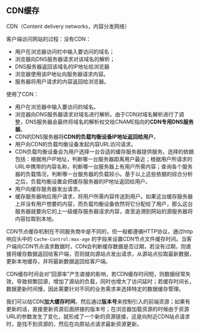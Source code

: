 ## CDN缓存
CDN（Content delivery networks，内容分发网络）

客户端访问网站的过程：没有CDN：
* 用户在浏览器访问栏中输入要访问的域名；
* 浏览器向DNS服务器请求对该域名的解析；
* DNS服务器返回该域名的IP地址给浏览器
* 浏览器使用该IP地址向服务器请求内容。
* 服务器将用户请求的内容返回给浏览器。

使用了CDN：
* 用户在浏览器中输入要访问的域名。
* 浏览器向DNS服务器请求对域名进行解析。由于CDN对域名解析进行了调整，DNS服务器会最终将域名的解析权交给CNAME指向的**CDN专用DNS服务器**。
* CDN的DNS服务器将**CDN的负载均衡设备IP地址返回给用户**。
* 用户向CDN的负载均衡设备发起内容URL访问请求。
* CDN负载均衡设备会为用户选择一台合适的缓存服务器提供服务。选择的依据包括：根据用户IP地址，判断哪一台服务器距离用户最近；根据用户所请求的URL中携带的内容名称，判断哪一台服务器上有用户所需内容；查询各个服务器的负载情况，判断哪一台服务器的负载较小。基于以上这些依据的综合分析之后，负载均衡设置会把缓存服务器的IP地址返回给用户。
* 用户向缓存服务器发出请求。
* 缓存服务器响应用户请求，将用户所需内容传送到用户。如果这台缓存服务器上并没有用户想要的内容，而负载均衡设备依然将它分配给了用户，那么这台服务器就要向它的上一级缓存服务器请求内容，直至追溯到网站的源服务器将内容拉取到本地。

CDN节点缓存机制在不同服务商中是不同的，但一般都遵循HTTP协议，通过http响应头中的 `Cache-Control:max-age` 的字段来设置CDN节点文件缓存时间。当客户端向CDN节点请求数据时，CDN会判断缓存数据是否过期，若没有过期，则直接将缓存数据返回给客户端，否则就向源站点发出请求，从源站点拉取最新数据，更新本地缓存，并将最新数据返回给客户端。

CDN缓存时间会对“回源率”产生直接的影响，若CDN缓存时间短，则数据经常失效，导致频繁回源，增加了源站的负载，同时也增大了访问延时；若缓存时间长，数据更新时间慢，因此需要针对不同的业务需求来选择特定的数据缓存管理。

我们可以给CDN**加大缓存时间**，然后通过**版本号**来控制引入的前端资源；如果有更新的话，直接更新资源后面拼接的版本号；在浏览器加载资源的时候由于资源URL的参数发生了变化，就形成了一个新的资源链接，这是向附近CDN站点请求时，是找不到资源的，然后在向原站点请求最新资源更新。